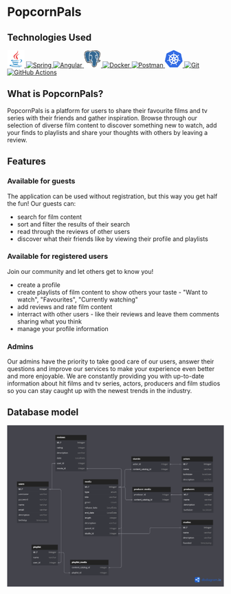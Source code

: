 # PopcornPals

## Technologies Used

<p align="left">
  <a href="https://www.java.com" target="_blank" rel="noreferrer">
    <img src="https://raw.githubusercontent.com/devicons/devicon/master/icons/java/java-original.svg" alt="Java" width="40" height="40"/>
  </a>
  <a href="https://spring.io/" target="_blank" rel="noreferrer">
    <img src="https://www.vectorlogo.zone/logos/springio/springio-icon.svg" alt="Spring" width="40" height="40"/>
  </a>
  <a href="https://angular.io/" target="_blank" rel="noreferrer">
    <img src="https://angular.io/assets/images/logos/angular/angular.png" alt="Angular" width="40" height="40"/>
  </a>
  <a href="https://www.postgresql.org/" target="_blank" rel="noreferrer">
    <img src="https://raw.githubusercontent.com/devicons/devicon/master/icons/postgresql/postgresql-original.svg" alt="PostgreSQL" width="40" height="40"/>
  </a>
  <a href="https://www.docker.com/" target="_blank" rel="noreferrer">
    <img src="https://www.vectorlogo.zone/logos/docker/docker-icon.svg" alt="Docker" width="40" height="40"/>
  </a>
  <a href="https://www.getpostman.com" target="_blank" rel="noreferrer">
    <img src="https://www.vectorlogo.zone/logos/getpostman/getpostman-icon.svg" alt="Postman" width="40" height="40"/>
  </a>
  <a href="https://kubernetes.io/" target="_blank" rel="noreferrer">
    <img src="https://raw.githubusercontent.com/kubernetes/kubernetes/master/logo/logo.png" alt="Kubernetes" width="" height="40"/>
  </a>
  <a href="https://git-scm.com/" target="_blank" rel="noreferrer">
    <img src="https://www.vectorlogo.zone/logos/git-scm/git-scm-icon.svg" alt="Git" width="40" height="40"/>
  </a>
  <a href="https://github.com/features/actions" target="_blank" rel="noreferrer">
    <img src="https://www.vectorlogo.zone/logos/github/github-icon.svg" alt="GitHub Actions" width="40" height="40"/>
  </a>
</p>

## What is PopcornPals?

PopcornPals is a platform for users to share their favourite films and tv series with their friends and gather inspiration. Browse through our selection of diverse film content to discover something new to watch, add your finds to playlists and share your thoughts with others by leaving a review.

## Features

### Available for guests

The application can be used without registration, but this way you get half the fun! Our guests can:
- search for film content
- sort and filter the results of their search
- read through the reviews of other users
- discover what their friends like by viewing their profile and playlists

### Available for registered users

Join our community and let others get to know you!
- create a profile
- create playlists of film content to show others your taste - "Want to watch", "Favourites", "Currently watching"
- add reviews and rate film content
- interract with other users - like their reviews and leave them comments sharing what you think
- manage your profile information

### Admins

Our admins have the priority to take good care of our users, answer their questions and improve our services to make your experience even better and more enjoyable. We are constantly providing you with up-to-date information about hit films and tv series, actors, producers and film studios so you can stay caught up with the newest trends in the industry. 

## Database model

![db_model](https://github.com/Rangel-Plachkov/PopcornPals/blob/master/resources/db_schema-dark.png?raw=true)
